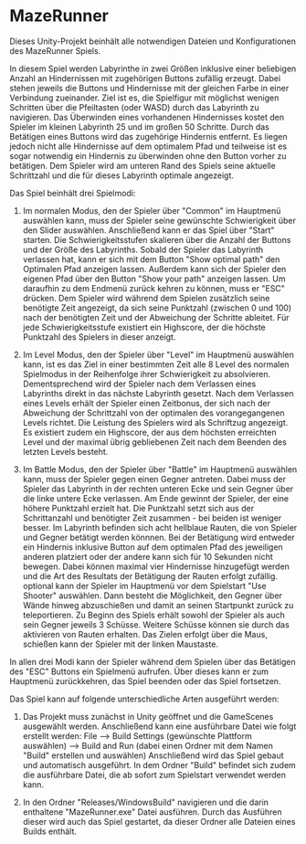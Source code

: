 # MazeRunner
Dieses Unity-Projekt beinhält alle notwendigen Dateien und Konfigurationen des MazeRunner Spiels.

In diesem Spiel werden Labyrinthe in zwei Größen inklusive einer beliebigen Anzahl an Hindernissen mit zugehörigen Buttons zufällig erzeugt. Dabei stehen jeweils die Buttons und Hindernisse mit der gleichen Farbe in einer Verbindung zueinander. Ziel ist es, die Spielfigur mit möglichst wenigen Schritten über die Pfeiltasten (oder WASD) durch das Labyrinth zu navigieren. Das Überwinden eines vorhandenen Hindernisses kostet den Spieler im kleinen Labyrinth 25 und im großen 50 Schritte. Durch das Betätigen eines Buttons wird das zugehörige Hindernis entfernt. Es liegen jedoch nicht alle Hindernisse auf dem optimalem Pfad und teilweise ist es sogar notwendig ein Hindernis zu überwinden ohne den Button vorher zu betätigen. Dem Spieler wird am unteren Rand des Spiels seine aktuelle Schrittzahl und die für dieses Labyrinth optimale angezeigt.

Das Spiel beinhält drei Spielmodi:
1. Im normalen Modus, den der Spieler über "Common" im Hauptmenü auswählen kann, muss der Spieler seine gewünschte Schwierigkeit über den Slider auswählen. Anschließend kann er das Spiel über "Start" starten. Die Schwierigkeitsstufen skalieren über die Anzahl der Buttons und der Größe des Labyrinths. Sobald der Spieler das Labyrinth verlassen hat, kann er sich mit dem Button "Show optimal path" den Optimalen Pfad anzeigen lassen. Außerdem kann sich der Spieler den eigenen Pfad über den Button "Show your path" anzeigen lassen. Um daraufhin zu dem Endmenü zurück kehren zu können, muss er "ESC" drücken.
Dem Spieler wird während dem Spielen zusätzlich seine benötigte Zeit angezeigt, da sich seine Punktzahl (zwischen 0 und 100) nach der benötigten Zeit und der Abweichung der Schritte ableitet. Für jede Schwierigkeitsstufe existiert ein Highscore, der die höchste Punktzahl des Spielers in dieser anzeigt.

2. Im Level Modus, den der Spieler über "Level" im Hauptmenü auswählen kann, ist es das Ziel in einer bestimmten Zeit alle 8 Level des normalen Spielmodus in der Reihenfolge ihrer Schwierigkeit zu absolvieren. Dementsprechend wird der Spieler nach dem Verlassen eines Labyrinths direkt in das nächste Labyrinth gesetzt. Nach dem Verlassen eines Levels erhält der Spieler einen Zeitbonus, der sich nach der Abweichung der Schrittzahl von der optimalen des vorangegangenen Levels richtet. Die Leistung des Spielers wird als Schriftzug angezeigt. Es existiert zudem ein Highscore, der aus dem höchsten erreichten Level und der maximal übrig gebliebenen Zeit nach dem Beenden des letzten Levels besteht.

3. Im Battle Modus, den der Spieler über "Battle" im Hauptmenü auswählen kann, muss der Spieler gegen einen Gegner antreten. Dabei muss der Spieler das Labyrinth in der rechten unteren Ecke und sein Gegner über die linke untere Ecke verlassen. Am Ende gewinnt der Spieler, der eine höhere Punktzahl erzielt hat. Die Punktzahl setzt sich aus der Schrittanzahl und benötigter Zeit zusammen - bei beiden ist weniger besser. Im Labyrinth befinden sich acht hellblaue Rauten, die von Spieler und Gegner betätigt werden könnnen. Bei der Betätigung wird entweder ein Hindernis inklusive Button auf dem optimalen Pfad des jeweiligen anderen platziert oder der andere kann sich für 10 Sekunden nicht bewegen. Dabei können maximal vier Hindernisse hinzugefügt werden und die Art des Resultats der Betätigung der Rauten erfolgt zufällig. optional kann der Spieler im Hauptmenü vor dem Spielstart "Use Shooter" auswählen. Dann besteht die Möglichkeit, den Gegner über Wände hinweg abzuschießen und damit an seinen Startpunkt zurück zu teleportieren. Zu Beginn des Spiels erhält sowohl der Spieler  als auch sein Gegner jeweils 3 Schüsse. Weitere Schüsse können sie durch das aktivieren von Rauten erhalten. Das Zielen erfolgt über die Maus, schießen kann der Spieler mit der linken Maustaste.

In allen drei Modi kann der Spieler während dem Spielen über das Betätigen des "ESC" Buttons ein Spielmenü aufrufen. Über dieses kann er zum Hauptmenü zurückkehren, das Spiel beenden oder das Spiel fortsetzen.

Das Spiel kann auf folgende unterschiedliche Arten ausgeführt werden:

1. Das Projekt muss zunächst in Unity geöffnet und die GameScenes ausgewählt werden. Anschließend kann eine ausführbare Datei wie folgt erstellt werden:
    File --> Build Settings (gewünschte Plattform auswählen) --> Build and Run (dabei einen Ordner mit dem Namen "Build" erstellen und auswählen)
   Anschließend wird das Spiel gebaut und automatisch ausgeführt. In dem Ordner "Build" befindet sich zudem die ausführbare Datei, die ab sofort zum Spielstart verwendet werden kann.

2. In den Ordner "Releases/WindowsBuild" navigieren und die darin enthaltene "MazeRunner.exe" Datei ausführen. Durch das Ausführen dieser wird auch das Spiel gestartet, da dieser Ordner alle Dateien eines Builds enthält. 
